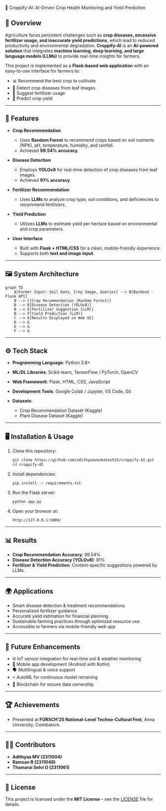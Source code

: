 🌾 Croppify-AI: AI-Driven Crop Health Monitoring and Yield Prediction

## 📌 Overview

Agriculture faces persistent challenges such as **crop diseases, excessive fertilizer usage, and inaccurate yield predictions**, which lead to reduced productivity and environmental degradation.
**Croppify-AI** is an **AI-powered solution** that integrates **machine learning, deep learning, and large language models (LLMs)** to provide real-time insights for farmers.

This project is implemented as a **Flask-based web application** with an easy-to-use interface for farmers to:

* 📊 Recommend the best crop to cultivate
* 🦠 Detect crop diseases from leaf images
* 🌱 Suggest fertilizer usage
* 🌾 Predict crop yield

---

## 🚀 Features

* **Crop Recommendation**

  * Uses **Random Forest** to recommend crops based on soil nutrients (NPK), pH, temperature, humidity, and rainfall.
  * Achieved **99.54% accuracy**.

* **Disease Detection**

  * Employs **YOLOv8** for real-time detection of crop diseases from leaf images.
  * Achieved **91% accuracy**.

* **Fertilizer Recommendation**

  * Uses **LLMs** to analyze crop type, soil conditions, and deficiencies to recommend fertilizers.

* **Yield Prediction**

  * Utilizes **LLMs** to estimate yield per hectare based on environmental and crop parameters.

* **User Interface**

  * Built with **Flask + HTML/CSS** for a clean, mobile-friendly experience.
  * Supports both **text and image input**.

---

## 🖼️ System Architecture

```mermaid
graph TD
    A[Farmer Input: Soil Data, Crop Image, Queries] --> B[Backend - Flask API]
    B --> C[Crop Recommendation (Random Forest)]
    B --> D[Disease Detection (YOLOv8)]
    B --> E[Fertilizer Suggestion (LLM)]
    B --> F[Yield Prediction (LLM)]
    C --> G[Results Displayed on Web UI]
    D --> G
    E --> G
    F --> G
```

---

## ⚙️ Tech Stack

* **Programming Language**: Python 3.8+
* **ML/DL Libraries**: Scikit-learn, TensorFlow / PyTorch, OpenCV
* **Web Framework**: Flask, HTML, CSS, JavaScript
* **Development Tools**: Google Colab / Jupyter, VS Code, Git
* **Datasets**:

  * Crop Recommendation Dataset (Kaggle)
  * Plant Disease Dataset (Kaggle)

---

## 🖥️ Installation & Usage

1. Clone this repository:

   ```bash
   git clone https://github.com/adithyaavenkatesh15/croppify-AI.git
   cd croppify-AI
   ```

2. Install dependencies:

   ```bash
   pip install -r requirements.txt
   ```

3. Run the Flask server:

   ```bash
   python app.py
   ```

4. Open your browser at:

   ```
   http://127.0.0.1:5000/
   ```

---

## 📊 Results

* **Crop Recommendation Accuracy**: 99.54%
* **Disease Detection Accuracy (YOLOv8)**: 91%
* **Fertilizer & Yield Prediction**: Context-specific suggestions powered by LLMs.

---

## 🌍 Applications

* Smart disease detection & treatment recommendations
* Personalized fertilizer guidance
* Accurate yield estimation for financial planning
* Sustainable farming practices through optimized resource use
* Accessible to farmers via mobile-friendly web app

---

## 🔮 Future Enhancements

* 🌐 IoT sensor integration for real-time soil & weather monitoring
* 📱 Mobile app development (Android with Kotlin)
* 🗣️ Multilingual & voice support
* ⚡ AutoML for continuous model retraining
* 🔗 Blockchain for secure data ownership

---

## 🏆 Achievements

* Presented at **FORSCH’25 National-Level Techno-Cultural Fest**, Anna University, Coimbatore.

---

## 👨‍💻 Contributors

* **Adithyaa MV (2311004)**
* **Ramzan R (2311048)**
* **Thamarai Selvi O (2311061)**

---

## 📜 License

This project is licensed under the **MIT License** – see the [LICENSE](LICENSE) file for details.
